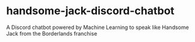 # handsome-jack-discord-chatbot
A Discord chatbot powered by Machine Learning to speak like Handsome Jack from the Borderlands franchise
